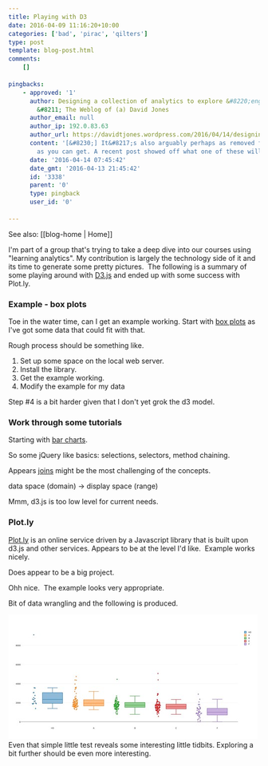 ```yaml
---
title: Playing with D3
date: 2016-04-09 11:16:20+10:00
categories: ['bad', 'pirac', 'qilters']
type: post
template: blog-post.html
comments:
    []
    
pingbacks:
    - approved: '1'
      author: Designing a collection of analytics to explore &#8220;engagement&#8221;
        &#8211; The Weblog of (a) David Jones
      author_email: null
      author_ip: 192.0.83.63
      author_url: https://davidtjones.wordpress.com/2016/04/14/designing-a-collection-of-analytics-to-explore-engagement/
      content: '[&#8230;] It&#8217;s also arguably perhaps as removed from student learning/engagement
        as you can get. A recent post showed off what one of these will look [&#8230;]'
      date: '2016-04-14 07:45:42'
      date_gmt: '2016-04-13 21:45:42'
      id: '3338'
      parent: '0'
      type: pingback
      user_id: '0'
    
---
```


See also: [[blog-home | Home]]

I'm part of a group that's trying to take a deep dive into our courses using "learning analytics". My contribution is largely the technology side of it and its time to generate some pretty pictures.  The following is a summary of some playing around with [D3.js](https://d3js.org/) and ended up with some success with Plot.ly.

### Example - box plots

Toe in the water time, can I get an example working. Start with [box plots](http://bl.ocks.org/mbostock/4061502) as I've got some data that could fit with that.

Rough process should be something like.

1. Set up some space on the local web server.
2. Install the library.
3. Get the example working.
4. Modify the example for my data

Step #4 is a bit harder given that I don't yet grok the d3 model.

### Work through some tutorials

Starting with [bar charts](https://bost.ocks.org/mike/bar/).

So some jQuery like basics: selections, selectors, method chaining.

Appears [joins](https://bost.ocks.org/mike/join/) might be the most challenging of the concepts.

data space (domain) -> display space (range)

Mmm, d3.js is too low level for current needs.

### Plot.ly

[Plot.ly](https://plot.ly/javascript/) is an online service driven by a Javascript library that is built upon d3.js and other services. Appears to be at the level I'd like.  Example works nicely.

Does appear to be a big project.

Ohh nice.  The example looks very appropriate.

Bit of data wrangling and the following is produced.

[![EDC3100 2015 Course and grades](images/26291023316_4748084e8f.jpg)](https://www.flickr.com/photos/david_jones/26291023316/in/dateposted-public/ "EDC3100 2015 Course and grades") Even that simple little test reveals some interesting little tidbits. Exploring a bit further should be even more interesting.